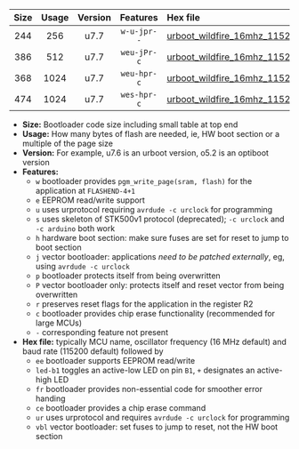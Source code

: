 |Size|Usage|Version|Features|Hex file|
|:-:|:-:|:-:|:-:|:--|
|244|256|u7.7|`w-u-jpr--`|[urboot_wildfire_16mhz_115200bps_led+b5_ur_vbl.hex](https://raw.githubusercontent.com/stefanrueger/urboot.hex/main/boards/wildfire/fcpu_16mhz/115200_bps/urboot_wildfire_16mhz_115200bps_led+b5_ur_vbl.hex)|
|386|512|u7.7|`weu-jPr-c`|[urboot_wildfire_16mhz_115200bps_ee_led+b5_fr_ce_ur_vbl.hex](https://raw.githubusercontent.com/stefanrueger/urboot.hex/main/boards/wildfire/fcpu_16mhz/115200_bps/urboot_wildfire_16mhz_115200bps_ee_led+b5_fr_ce_ur_vbl.hex)|
|368|1024|u7.7|`weu-hpr-c`|[urboot_wildfire_16mhz_115200bps_ee_led+b5_fr_ce_ur.hex](https://raw.githubusercontent.com/stefanrueger/urboot.hex/main/boards/wildfire/fcpu_16mhz/115200_bps/urboot_wildfire_16mhz_115200bps_ee_led+b5_fr_ce_ur.hex)|
|474|1024|u7.7|`wes-hpr-c`|[urboot_wildfire_16mhz_115200bps_ee_led+b5_fr_ce.hex](https://raw.githubusercontent.com/stefanrueger/urboot.hex/main/boards/wildfire/fcpu_16mhz/115200_bps/urboot_wildfire_16mhz_115200bps_ee_led+b5_fr_ce.hex)|

- **Size:** Bootloader code size including small table at top end
- **Usage:** How many bytes of flash are needed, ie, HW boot section or a multiple of the page size
- **Version:** For example, u7.6 is an urboot version, o5.2 is an optiboot version
- **Features:**
  + `w` bootloader provides `pgm_write_page(sram, flash)` for the application at `FLASHEND-4+1`
  + `e` EEPROM read/write support
  + `u` uses urprotocol requiring `avrdude -c urclock` for programming
  + `s` uses skeleton of STK500v1 protocol (deprecated); `-c urclock` and `-c arduino` both work
  + `h` hardware boot section: make sure fuses are set for reset to jump to boot section
  + `j` vector bootloader: applications *need to be patched externally*, eg, using `avrdude -c urclock`
  + `p` bootloader protects itself from being overwritten
  + `P` vector bootloader only: protects itself and reset vector from being overwritten
  + `r` preserves reset flags for the application in the register R2
  + `c` bootloader provides chip erase functionality (recommended for large MCUs)
  + `-` corresponding feature not present
- **Hex file:** typically MCU name, oscillator frequency (16 MHz default) and baud rate (115200 default) followed by
  + `ee` bootloader supports EEPROM read/write
  + `led-b1` toggles an active-low LED on pin `B1`, `+` designates an active-high LED
  + `fr` bootloader provides non-essential code for smoother error handing
  + `ce` bootloader provides a chip erase command
  + `ur` uses urprotocol and requires `avrdude -c urclock` for programming
  + `vbl` vector bootloader: set fuses to jump to reset, not the HW boot section

